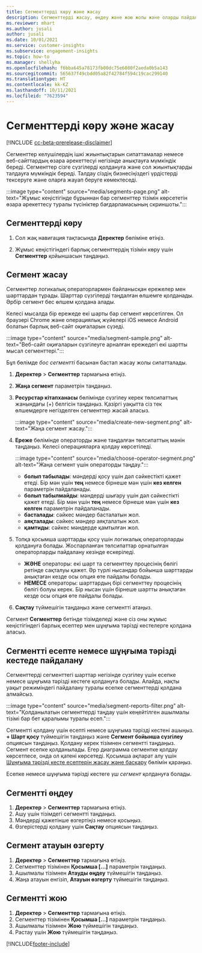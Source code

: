 ```yaml
---
title: Сегменттерді көру және жасау
description: Сегменттерді жасау, өңдеу және жою жолы және оларды пайдалану орны.
ms.reviewer: mhart
ms.author: jusali
author: jusali
ms.date: 10/01/2021
ms.service: customer-insights
ms.subservice: engagement-insights
ms.topic: how-to
ms.manager: shellyha
ms.openlocfilehash: f6bba645a78173fb00dc75e6080f2aeda0b5a143
ms.sourcegitcommit: 565637f49cbdd05a82f42784f594c19cac299140
ms.translationtype: HT
ms.contentlocale: kk-KZ
ms.lasthandoff: 10/11/2021
ms.locfileid: "7623594"
---
```

# <a name="view-and-create-segments"></a>Сегменттерді көру және жасау

[!INCLUDE [cc-beta-prerelease-disclaimer](includes/cc-beta-prerelease-disclaimer.md)]

Сегменттер келушілердің ішкі жиынтықтарын сипаттамалар немесе веб-сайттардың өзара әрекеттесуі негізінде анықтауға мүмкіндік береді. Сегменттер сізге сүзгілерді қолдануға және сол жиынтықтарды талдауға мүмкіндік береді. Талдау сіздің бизнесіңіздегі үрдістерді тексеруге және оларға жауап беруге көмектеседі. 

:::image type="content" source="media/segments-page.png" alt-text="Жұмыс кеңістігінде бұрыннан бар сегменттер тізімін көрсететін өзара әрекеттесу туралы түсініктер бағдарламасының скриншоты.":::

## <a name="view-segments"></a>Сегменттерді көру

1. Сол жақ навигация тақтасында **Деректер** бөліміне өтіңіз. 

1. Жұмыс кеңістігіндегі барлық сегменттердің тізімін көру үшін **Сегменттер** қойыншасын таңдаңыз. 

## <a name="create-a-segment"></a>Сегмент жасау

Сегменттер логикалық операторлармен байланысқан ережелер мен шарттардан тұрады. Шарттар сүзгілерді таңдалған өлшемге қолданады. Әрбір сегмент бес өлшем қолдана алады.

Келесі мысалда бір ережеде екі шарты бар сегмент көрсетілген. Ол браузері Chrome және операциялық жүйелері iOS немесе Android болатын барлық веб-сайт оқиғаларын сүзеді.

:::image type="content" source="media/segment-sample.png" alt-text="Веб-сайт оқиғаларын сүзгілеуге арналған ережедегі екі шартты мысал сегменттері.":::

Бұл бөлімде *бос сегментті* басынан бастап жасау жолы сипатталады.

1. **Деректер** > **Сегменттер** тармағына өтіңіз.

1. **Жаңа сегмент** параметрін таңдаңыз.

1. **Ресурстар кітапханасы** бөлімінде сүзгілеу керек төлсипаттың жанындағы (+) белгісін таңдаңыз. Қазіргі уақытта сіз тек өлшемдерге негізделген сегменттер жасай аласыз.

   :::image type="content" source="media/create-new-segment.png" alt-text="Жаңа сегмент жасау.":::

1. **Ереже** бөлімінде операторды және таңдалған төлсипаттың мәнін таңдаңыз. Келесі операцияларға қолдау көрсетіледі.

   :::image type="content" source="media/choose-operator-segment.png" alt-text="Жаңа сегмент үшін операторды таңдау.":::

   - **болып табылады**: мәндерді қосу үшін дәл сәйкестікті қажет етеді. Бір мән үшін **тең** немесе бірнеше мән үшін **кез келген** параметрін пайдаланады.
   - **болып табылмайды**: мәндерді шығару үшін дәл сәйкестікті қажет етеді. Бір мән үшін **тең** немесе бірнеше мән үшін **кез келген** параметрін пайдаланады.
   - **басталады**: сәйкес мәндер басталатын жол.
   - **аяқталады**: сәйкес мәндер аяқталатын жол.
   - **қамтиды**: сәйкес мәндерде қамтылған жол.

1. Топқа қосымша шарттарды қосу үшін логикалық операторларды қолдануға болады. Жоспарланған төлсипаттар орнатылған операторларды пайдалану кезінде ескеріледі.
   - **ЖӘНЕ** операторы: екі шарт та сегменттеу процесінің бөлігі ретінде сақталуы қажет. Әр түрлі нысандар бойынша шарттарды анықтаған кезде осы опция өте пайдалы болады.
   - **НЕМЕСЕ** операторы: шарттардың бірі сегменттеу процесінің бөлігі болуы керек. Бір нысан үшін бірнеше шартты анықтаған кезде осы опция өте пайдалы болады.

1. **Сақтау** түймешігін таңдаңыз және сегментті атаңыз. 

Сегмент **Сегменттер** бетінде тізімделеді және сіз оны жұмыс кеңістігіндегі барлық есептер мен шұңғыма тәрізді кестелерге қолдана аласыз.

## <a name="use-a-segment-in-a-report-or-funnel"></a>Сегментті есепте немесе шұңғыма тәрізді кестеде пайдалану

Сегменттерді сегменттегі шарттар негізінде сүзгілеу үшін есепке немесе шұңғыма тәрізді кестеге қолдануға болады. Алайда, нақты уақыт режиміндегі пайдалану туралы есепке сегменттерді қолдана алмайсыз.

:::image type="content" source="media/segment-reports-filter.png" alt-text="Қолданылатын сегменттерді таңдау үшін кеңейтілген ашылмалы тізімі бар бет қаралымы туралы есеп.":::

Сегментті қолдану үшін есепті немесе шұңғыма тәрізді кестені ашыңыз. **+ Шарт қосу** түймешігін таңдаңыз және **Сегмент бойынша сүзгілеу** опциясын таңдаңыз. Қолдану керек тізімнен сегментті таңдаңыз. Сегмент есепке қолданылады. Егер диаграмма сегментке қолдау көрсетпесе, онда ол қатені көрсетеді. Қосымша ақпарат алу үшін [Шұңғыма тәрізді кесте есептерін жасау және басқару](funnel-reports.md) бөлімін қараңыз.
 
Есепке немесе шұңғыма тәрізді кестеге *үш сегмент* қолдануға болады.

## <a name="edit-a-segment"></a>Сегментті өңдеу

1. **Деректер** > **Сегменттер** тармағына өтіңіз.
1. Ашу үшін тізімдегі сегментті таңдаңыз. 
1. Мәндерді қажетінше өзгертіңіз немесе қосыңыз.
1. Өзгерістерді қолдану үшін **Сақтау** опциясын таңдаңыз.

## <a name="change-the-name-of-a-segment"></a>Сегмент атауын өзгерту

1. **Деректер** > **Сегменттер** тармағына өтіңіз.
1. Сегменттер тізімінен **Қосымша [...]** параметрін таңдаңыз. 
1. Ашылмалы тізімнен **Атауды өңдеу** түймешігін таңдаңыз.
1. Жаңа атауын енгізіп, **Атауын өзгерту** түймешігін таңдаңыз.

## <a name="delete-a-segment"></a>Сегментті жою

1. **Деректер** > **Сегменттер** тармағына өтіңіз.
1. Сегменттер тізімінен **Қосымша [...]** параметрін таңдаңыз. 
1. Ашылмалы тізімнен **Жою** түймешігін таңдаңыз.
1. Растау үшін **Жою** түймешігін таңдаңыз.



[!INCLUDE[footer-include](../includes/footer-banner.md)]

